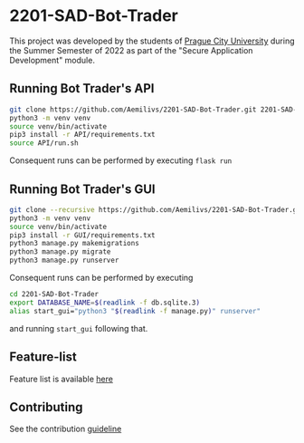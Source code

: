 # 2201-SAD-Bot-Trader

This project was developed by the students of [Prague City University](https://www.praguecityuniversity.cz/)
during the Summer Semester of 2022 as part of the "Secure Application Development" module.

## Running Bot Trader's API

```bash
git clone https://github.com/Aemilivs/2201-SAD-Bot-Trader.git 2201-SAD-Bot-Trader && cd $_
python3 -m venv venv
source venv/bin/activate
pip3 install -r API/requirements.txt
source API/run.sh
```

Consequent runs can be performed by executing `flask run`

## Running Bot Trader's GUI

```bash
git clone --recursive https://github.com/Aemilivs/2201-SAD-Bot-Trader.git 2201-SAD-Bot-Trader && cd $_
python3 -m venv venv
source venv/bin/activate
pip3 install -r GUI/requirements.txt
python3 manage.py makemigrations
python3 manage.py migrate
python3 manage.py runserver
```

Consequent runs can be performed by executing

```bash
cd 2201-SAD-Bot-Trader
export DATABASE_NAME=$(readlink -f db.sqlite.3)
alias start_gui="python3 "$(readlink -f manage.py)" runserver"
```

and running `start_gui` following that.

## Feature-list

Feature list is available [here](./FEATURES.MD)

## Contributing

See the contribution [guideline](./CONTRIB.md)